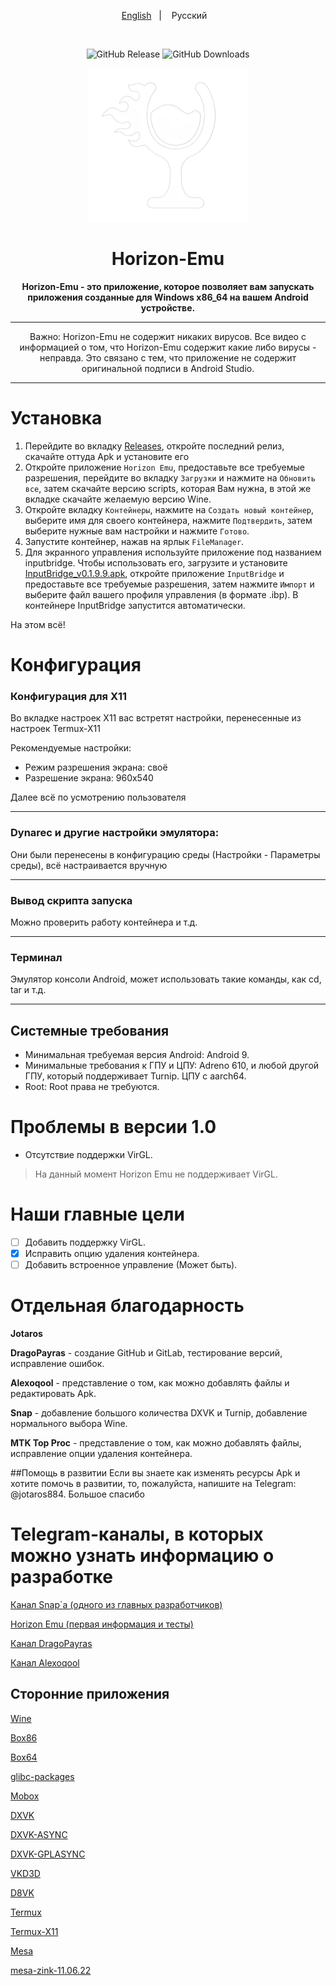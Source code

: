 <p align="center">
<a href="https://github.com/HorizonEmuTeam/Horizon-Emu/blob/main/README.md">English</a>
&nbsp;&nbsp;| &nbsp;&nbsp;
Русский
&nbsp;&nbsp;
</p>

<br>

<div align="center">

![GitHub Release](https://img.shields.io/github/v/release/HorizonEmuTeam/Horizon-Emu?label=Latest%20Version)
![GitHub Downloads](https://img.shields.io/github/downloads/HorizonEmuTeam/Horizon-Emu/total?logo=github&label=Total%20Downloads)

<p align="center">
	<img src="ProjectLogo.png" width="256" height="246" />  
</p>

<h1 align="center">Horizon-Emu</h1>

<p align="center">
<strong>Horizon-Emu - это приложение, которое позволяет вам запускать приложения созданные для Windows x86_64 на вашем Android устройстве.</strong>
</p>

----

Важно: Horizon-Emu не содержит никаких вирусов. Все видео с информацией о том, что Horizon-Emu содержит какие либо вирусы - неправда. Это связано с тем, что приложение не содержит оригинальной подписи в Android Studio.

----

</div>

# Установка 

1. Перейдите во вкладку [Releases](https://github.com/HorizonEmuTeam/Horizon-Emu/releases/), откройте последний релиз, скачайте оттуда Apk и установите его
2. Откройте приложение `Horizon Emu`, предоставьте все требуемые разрешения, перейдите во вкладку `Загрузки` и нажмите на `Обновить все`, затем скачайте версию scripts, которая Вам нужна, в этой же вкладке скачайте желаемую версию Wine.
3. Откройте вкладку `Контейнеры`, нажмите на `Создать новый контейнер`, выберите имя для своего контейнера, нажмите `Подтвердить`, затем выберите нужные вам настройки и нажмите `Готово`.
4. Запустите контейнер, нажав на ярлык `FileManager`.
5. Для экранного управления используйте приложение под названием inputbridge. Чтобы использовать его, загрузите и установите [InputBridge_v0.1.9.9.apk](https://raw.githubusercontent.com/HorizonEmuTeam/Horizon-Emu/main/InputBridge_v0.1.9.9.apk), откройте приложение `InputBridge` и предоставьте все требуемые разрешения, затем нажмите `Импорт` и выберите файл вашего профиля управления (в формате .ibp).
В контейнере InputBridge запустится автоматически.

На этом всё!

# Конфигурация
### Конфигурация для X11 
Во вкладке настроек X11 вас встретят настройки, перенесенные из настроек Termux-X11

Рекомендуемые настройки:

* Режим разрешения экрана: своё
* Разрешение экрана: 960x540

Далее всё по усмотрению пользователя

----

### Dynarec и другие настройки эмулятора:
Они были перенесены в конфигурацию среды (Настройки - Параметры среды), всё настраивается вручную

----

### Вывод скрипта запуска
Можно проверить работу контейнера и т.д.

----
### Терминал
Эмулятор консоли Android, может использовать такие команды, как cd, tar и т.д.

----

## Системные требования

* Минимальная требуемая версия Android: Android 9.
* Минимальные требования к ГПУ и ЦПУ:
Adreno 610, и любой другой ГПУ, который поддерживает Turnip. ЦПУ с aarch64.
* Root:
Root права не требуются.

# Проблемы в версии 1.0

* Отсутствие поддержки VirGL.

>На данный момент Horizon Emu не поддерживает VirGL.

# Наши главные цели

- [ ] Добавить поддержку VirGL.
- [x] Исправить опцию удаления контейнера.
- [ ] Добавить встроенное управление (Может быть).

# Отдельная благодарность
<b>Jotaros</b>

<b>DragoPayras</b> - создание GitHub и GitLab, тестирование версий, исправление ошибок.

<b>Alexoqool</b> - представление о том, как можно добавлять файлы и редактировать Apk.

<b>Snap</b> - добавление большого количества DXVK и Turnip, добавление нормального выбора Wine.

<b>MTK Top Proc</b> - представление о том, как можно добавлять файлы, исправление опции удаления контейнера.

##Помощь в развитии 
Если вы знаете как изменять ресурсы Apk и хотите помочь в развитии, то, пожалуйста, напишите на Telegram: @jotaros884. Большое спасибо 

# Telegram-каналы, в которых можно узнать информацию о разработке

[Канал Snap`а (одного из главных разработчиков)](https://t.me/MoboxWinlatorExagear)

[Horizon Emu (первая информация и тесты)](https://t.me/HorizonEmuOfficial)

[Канал DragoPayras](https://t.me/DragOS_Channel)

[Канал Alexoqool](https://t.me/WinlatorRus)


## Сторонние приложения

[Wine](https://wiki.winehq.org/Licensing)

[Box86](https://github.com/ptitSeb/box86)

[Box64](https://github.com/ptitSeb/box64)

[glibc-packages](https://github.com/termux-pacman/glibc-packages)

[Mobox](https://github.com/olegos2/mobox)

[DXVK](https://github.com/doitsujin/dxvk)

[DXVK-ASYNC](https://github.com/Sporif/dxvk-async)

[DXVK-GPLASYNC](https://gitlab.com/Ph42oN/dxvk-gplasync)

[VKD3D](https://github.com/lutris/vkd3d)

[D8VK](https://github.com/AlpyneDreams/d8vk)

[Termux](https://github.com/termux/termux-app)

[Termux-X11](https://github.com/termux/termux-x11)

[Mesa](https://docs.mesa3d.org/license.html)

[mesa-zink-11.06.22](https://github.com/alexvorxx/mesa-zink-11.06.22)
